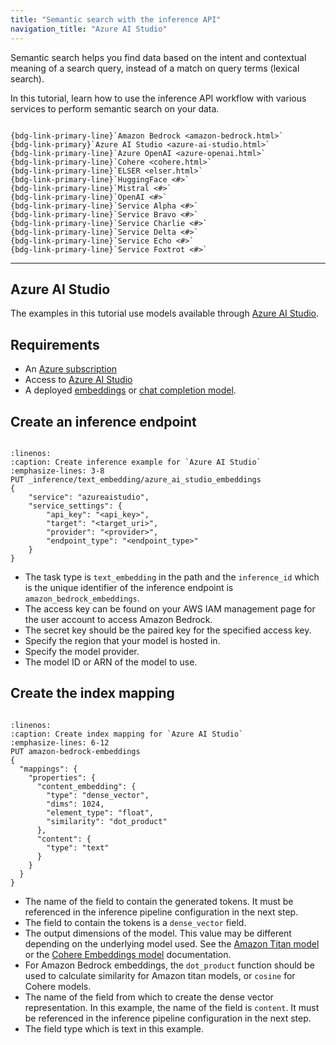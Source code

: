 ```yaml
---
title: "Semantic search with the inference API"
navigation_title: "Azure AI Studio"
---
```


Semantic search helps you find data based on the intent and contextual meaning of a search query, instead of a match on query terms (lexical search).

In this tutorial, learn how to use the inference API workflow with various services to perform semantic search on your data.


```{admonition} Select your service

{bdg-link-primary-line}`Amazon Bedrock <amazon-bedrock.html>`
{bdg-link-primary}`Azure AI Studio <azure-ai-studio.html>`
{bdg-link-primary-line}`Azure OpenAI <azure-openai.html>`
{bdg-link-primary-line}`Cohere <cohere.html>`
{bdg-link-primary-line}`ELSER <elser.html>`
{bdg-link-primary-line}`HuggingFace <#>`
{bdg-link-primary-line}`Mistral <#>`
{bdg-link-primary-line}`OpenAI <#>`
{bdg-link-primary-line}`Service Alpha <#>`
{bdg-link-primary-line}`Service Bravo <#>`
{bdg-link-primary-line}`Service Charlie <#>`
{bdg-link-primary-line}`Service Delta <#>`
{bdg-link-primary-line}`Service Echo <#>`
{bdg-link-primary-line}`Service Foxtrot <#>`
```

----

## Azure AI Studio

The examples in this tutorial use models available through [Azure AI Studio](https://ai.azure.com/explore/models?selectedTask=embeddings).

## Requirements

* An [Azure subscription](https://azure.microsoft.com/free/cognitive-services?azure-portal=true)
* Access to [Azure AI Studio](https://ai.azure.com/)
* A deployed [embeddings](https://ai.azure.com/explore/models?selectedTask=embeddings) or [chat completion model](https://ai.azure.com/explore/models?selectedTask=chat-completion).

## Create an inference endpoint

```{include} _snippets/inference-endpoint.md
```

```{code-block} bash
:linenos:
:caption: Create inference example for `Azure AI Studio`
:emphasize-lines: 3-8
PUT _inference/text_embedding/azure_ai_studio_embeddings
{
    "service": "azureaistudio",
    "service_settings": {
        "api_key": "<api_key>",
        "target": "<target_uri>",
        "provider": "<provider>",
        "endpoint_type": "<endpoint_type>"
    }
}
```

* The task type is `text_embedding` in the path and the `inference_id` which is the unique identifier of the inference endpoint is `amazon_bedrock_embeddings`.
* The access key can be found on your AWS IAM management page for the user account to access Amazon Bedrock.
* The secret key should be the paired key for the specified access key.
* Specify the region that your model is hosted in.
* Specify the model provider.
* The model ID or ARN of the model to use.

## Create the index mapping

```{include} _snippets/index-mapping.md
```

```{code-block} bash
:linenos:
:caption: Create index mapping for `Azure AI Studio`
:emphasize-lines: 6-12
PUT amazon-bedrock-embeddings
{
  "mappings": {
    "properties": {
      "content_embedding": {
        "type": "dense_vector",
        "dims": 1024,
        "element_type": "float",
        "similarity": "dot_product"
      },
      "content": {
        "type": "text"
      }
    }
  }
}
```

* The name of the field to contain the generated tokens. It must be referenced in the inference pipeline configuration in the next step.
* The field to contain the tokens is a `dense_vector` field.
* The output dimensions of the model. This value may be different depending on the underlying model used. See the [Amazon Titan model](https://docs.aws.amazon.com/bedrock/latest/userguide/titan-multiemb-models.html) or the [Cohere Embeddings model](https://docs.cohere.com/reference/embed) documentation.
* For Amazon Bedrock embeddings, the `dot_product` function should be used to calculate similarity for Amazon titan models, or `cosine` for Cohere models.
* The name of the field from which to create the dense vector representation. In this example, the name of the field is `content`. It must be referenced in the inference pipeline configuration in the next step.
* The field type which is text in this example.
